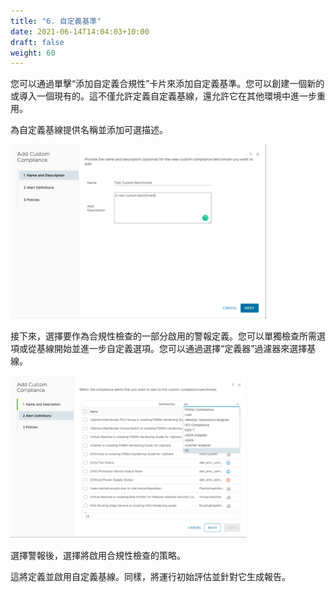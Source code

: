 ```yaml
---
title: "6. 自定義基準"
date: 2021-06-14T14:04:03+10:00
draft: false
weight: 60
---
```


您可以通過單擊“添加自定義合規性”卡片來添加自定義基準。您可以創建一個新的或導入一個現有的。這不僅允許定義自定義基線，還允許它在其他環境中進一步重用。

為自定義基線提供名稱並添加可選描述。

![添加自定義合規性](1.6.6-fig-1.png)

接下來，選擇要作為合規性檢查的一部分啟用的警報定義。您可以單獨檢查所需選項或從基線開始並進一步自定義選項。您可以通過選擇“定義器”過濾器來選擇基線。

![修改報警定義](1.6.6-fig-2.png)

選擇警報後，選擇將啟用合規性檢查的策略。

這將定義並啟用自定義基線。同樣，將運行初始評估並針對它生成報告。
